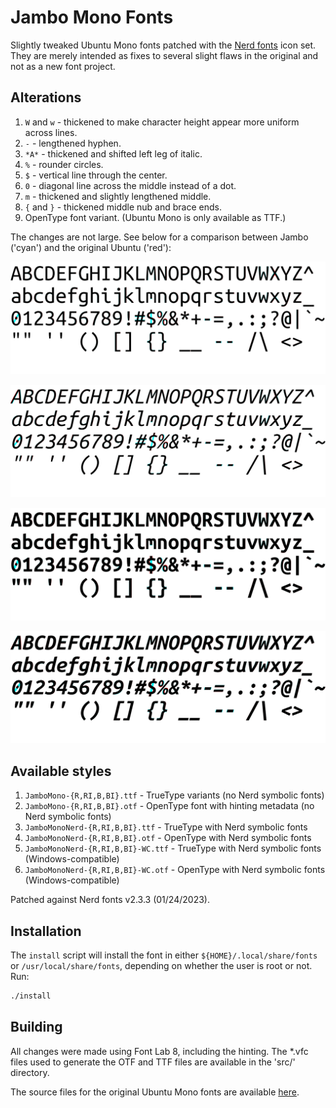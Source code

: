 # Jambo Mono Fonts

Slightly tweaked Ubuntu Mono fonts patched with the [Nerd
fonts](https://github.com/ryanoasis/nerd-fonts) icon set. They are merely
intended as fixes to several slight flaws in the original and not as a new font
project.

## Alterations

1. `W` and `w` - thickened to make character height appear more uniform across
   lines.
2. `-` - lengthened hyphen.
3. `*A*` - thickened and shifted left leg of italic.
4. `%` - rounder circles.
5. `$` - vertical line through the center.
6. `0` - diagonal line across the middle instead of a dot.
7. `m` - thickened and slightly lengthened middle.
8. `{` and `}` - thickened middle nub and brace ends.
9. OpenType font variant. (Ubuntu Mono is only available as TTF.)

The changes are not large. See below for a comparison between Jambo ('cyan')
and the original Ubuntu ('red'):

![Regular](assets/comparison-R.png)

![Italic](assets/comparison-RI.png)

![Bold](assets/comparison-B.png)

![Bold Italic](assets/comparison-BI.png)

## Available styles

1. `JamboMono-{R,RI,B,BI}.ttf` - TrueType variants (no Nerd symbolic fonts)
2. `JamboMono-{R,RI,B,BI}.otf` - OpenType font with hinting metadata (no Nerd symbolic fonts)
3. `JamboMonoNerd-{R,RI,B,BI}.ttf` - TrueType with Nerd symbolic fonts
4. `JamboMonoNerd-{R,RI,B,BI}.otf` - OpenType with Nerd symbolic fonts
5. `JamboMonoNerd-{R,RI,B,BI}-WC.ttf` - TrueType with Nerd symbolic fonts (Windows-compatible)
6. `JamboMonoNerd-{R,RI,B,BI}-WC.otf` - OpenType with Nerd symbolic fonts (Windows-compatible)

Patched against Nerd fonts v2.3.3 (01/24/2023).

## Installation

The `install` script will install the font in either
`${HOME}/.local/share/fonts` or `/usr/local/share/fonts`, depending on whether
the user is root or not. Run:
```bash
./install
```

## Building

All changes were made using Font Lab 8, including the hinting. The \*.vfc files
used to generate the OTF and TTF files are available in the 'src/' directory.

The source files for the original Ubuntu Mono fonts are available
[here](https://assets.ubuntu.com/v1/0f5898c1-ubuntu-font-family-sources_0.83.orig.tar.gz).
